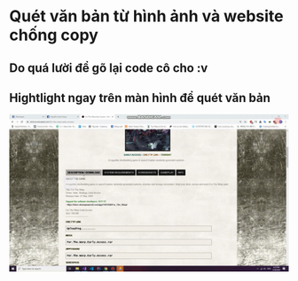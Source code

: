 # Quét văn bản từ hình ảnh và website chống copy
 ## Do quá lười để gõ lại code cô cho :v
 ## Hightlight ngay trên màn hình để quét văn bản
![Preview](Image/abc.gif)

 
